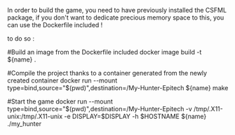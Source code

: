 In order to build the game, you need to have previously installed the CSFML package,
if you don't want to dedicate precious memory space to this, you can use the Dockerfile included !

to do so :

#Build an image from the Dockerfile included
docker image build -t ${name} .

#Compile the project thanks to a container generated from the newly created container
docker run --mount type=bind,source="$(pwd)",destination=/My-Hunter-Epitech ${name} make

#Start the game
docker run --mount type=bind,source="$(pwd)",destination=/My-Hunter-Epitech -v /tmp/.X11-unix:/tmp/.X11-unix -e DISPLAY=$DISPLAY -h $HOSTNAME ${name} ./my_hunter
